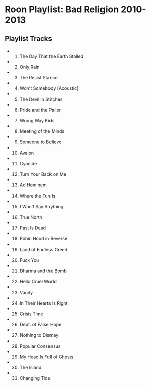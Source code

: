 # Roon Playlist: Bad Religion 2010-2013

## Playlist Tracks


- 1. The Day That the Earth Stalled
- 2. Only Rain
- 3. The Resist Stance
- 4. Won't Somebody [Acoustic]
- 5. The Devil in Stitches
- 6. Pride and the Pallor
- 7. Wrong Way Kids
- 8. Meeting of the Minds
- 9. Someone to Believe
- 10. Avalon
- 11. Cyanide
- 12. Turn Your Back on Me
- 13. Ad Hominem
- 14. Where the Fun Is
- 15. I Won't Say Anything
- 16. True North
- 17. Past Is Dead
- 18. Robin Hood in Reverse
- 19. Land of Endless Greed
- 20. Fuck You
- 21. Dharma and the Bomb
- 22. Hello Cruel World
- 23. Vanity
- 24. In Their Hearts Is Right
- 25. Crisis Time
- 26. Dept. of False Hope
- 27. Nothing to Dismay
- 28. Popular Consensus
- 29. My Head Is Full of Ghosts
- 30. The Island
- 31. Changing Tide

